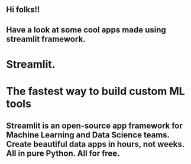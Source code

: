 ## Hi folks!!
## Have a look at some cool apps made using streamlit framework.

# Streamlit.
# The fastest way to build custom ML tools

## Streamlit is an open-source app framework for Machine Learning and Data Science teams. Create beautiful data apps in hours, not weeks. All in pure Python. All for free.
